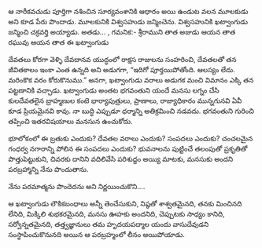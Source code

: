﻿ఆ నారీకవచుడు పూర్తిగా నశించిన సూర్యవంశానికి ఆధారం అయి ఉండుట వలన మూలకుడు అని కూడ పేరు పొందాడు. మూలకునికి విశ్వసహుడు జన్మించెను. విశ్వసహునికి ఖట్వాంగుడు జన్మించి చక్రవర్తి అయ్యాడు. అతడు... , 
గమనిక:- శ్రీరాముని తాత అజుడు ఆయన తాత రఘువు ఆయన తాత ఈ ఖట్వాంగుడు 

దేవతలు కోరగా వెళ్ళి దేవదానవ యుద్ధంలో రాక్షస రాజులను సంహరించి, దేవతలతో తన జీవితకాలం ఇంకా ఎంత ఉన్నది అని అడుగగా, “ఇదిగో పూర్తయిపోతోంది. ఆలస్యం లేదు. మరింకొక వరం కోరుకొనుము.” అనగా, ఖట్వాంగుడు వరాలు అడుగక మంచి విమానం ఎక్కి తన పట్టణానికి వచ్చాడు. ఖట్వాంగుడు అంతట భగవంతుని యందే మనసు లగ్నం చేసి కులదేవతలైన బ్రాహ్మణుల కంటె భార్యాపుత్రులు, ప్రాణాలు, రాజ్యాధికారం మున్నగునవి ఏవీ కూడ ప్రియమైనవి కావు. నా బుద్ధి ఎప్పుడూ ధర్మాన్ని అతిక్రమించి నడవదు. భగవంతుని గురించి తప్పించి ఇతరవిషయాలు మనసున ఉంచుకోదు. 

భూలోకంలో ఈ బ్రతుకు ఎందుకు? దేవతల వరాలు ఎందుకు? సంపదలు ఎందుకు? చంచలమైన గంధర్వ నగారాన్ని పోలిన ఈ సంపదలు ఎందుకు? భువనాలను పుట్టించే తలంపుతో ప్రకృతితో పొత్తుపెట్టుకుని, చివరకు దానిని వదిలివేసి పరిశుద్దం అయ్యి మాటకు, మనసుకు అందని పరబ్రహ్మాన్ని నేను పొందుతాను. 

నేను పరమాత్మను పొందెదను అని నిర్ణయించుకొని.... 

ఆ ఖట్వాంగుడు లౌకికబంధాలు అన్నీ తెంచేసుకుని, నిష్ఠతో శాశ్వతమైనది, తనకు మించినది లేనిది, మిక్కిలి శుభకరమైనది, మనసు ఊహకు అందనిది, చెప్పుటకు సాధ్యం కానిది, సర్వోన్నతమైనది, తత్త్వజ్ఞానులు తమ హృదయపద్మాల యందు వాసుదేవుడని సంస్థాపించుకొనునది అయిన ఆ పరబ్రహ్మంలో లీనం అయిపోయాడు. 

